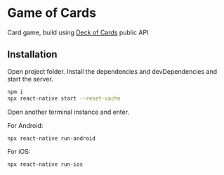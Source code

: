 # Game of Cards

Card game, build using [Deck of Cards](https://deckofcardsapi.com/) public API

## Installation

Open project folder.
Install the dependencies and devDependencies and start the server.
```sh
npm i
npx react-native start --reset-cache
```
Open another terminal instance and enter.


For Android:
```sh
npx react-native run-android
```


For iOS:
```sh
npx react-native run-ios
```
